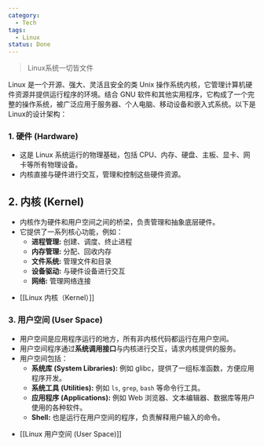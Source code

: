 ```yaml
---
category:
  - Tech
tags:
  - Linux
status: Done
---
```

>Linux系统一切皆文件

Linux 是一个开源、强大、灵活且安全的类 Unix 操作系统内核，它管理计算机硬件资源并提供运行程序的环境。结合 GNU 软件和其他实用程序，它构成了一个完整的操作系统，被广泛应用于服务器、个人电脑、移动设备和嵌入式系统。以下是Linux的设计架构：
### 1. 硬件 (Hardware)

*   这是 Linux 系统运行的物理基础，包括 CPU、内存、硬盘、主板、显卡、网卡等所有物理设备。
*   内核直接与硬件进行交互，管理和控制这些硬件资源。

## 2. 内核 (Kernel)

*   内核作为硬件和用户空间之间的桥梁，负责管理和抽象底层硬件。
*   它提供了一系列核心功能，例如：
    *   **进程管理:** 创建、调度、终止进程
    *   **内存管理:** 分配、回收内存
    *   **文件系统:** 管理文件和目录
    *   **设备驱动:** 与硬件设备进行交互
    *   **网络:** 管理网络连接
-  [[Linux 内核（Kernel）]]
### 3. 用户空间 (User Space)

*   用户空间是应用程序运行的地方，所有非内核代码都运行在用户空间。
*   用户空间程序通过**系统调用接口**与内核进行交互，请求内核提供的服务。
*   用户空间包括：
    *   **系统库 (System Libraries):**  例如 glibc，提供了一组标准函数，方便应用程序开发。
    *   **系统工具 (Utilities):**  例如 `ls`, `grep`, `bash` 等命令行工具。
    *   **应用程序 (Applications):**  例如 Web 浏览器、文本编辑器、数据库等用户使用的各种软件。
    *   **Shell:** 也是运行在用户空间的程序，负责解释用户输入的命令。
- [[Linux 用户空间 (User Space)]]








